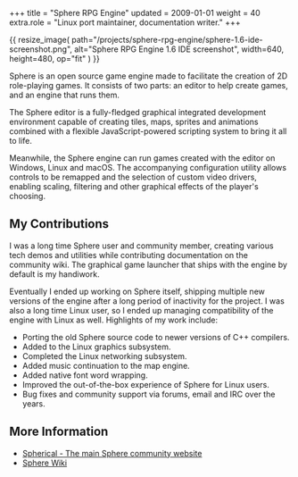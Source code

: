 +++
title = "Sphere RPG Engine"
updated = 2009-01-01
weight = 40
extra.role = "Linux port maintainer, documentation writer."
+++

{{ resize_image(
  path="/projects/sphere-rpg-engine/sphere-1.6-ide-screenshot.png",
  alt="Sphere RPG Engine 1.6 IDE screenshot",
  width=640,
  height=480,
  op="fit"
) }}

Sphere is an open source game engine made to facilitate the creation of 2D role-playing games.
It consists of two parts: an editor to help create games, and an engine that runs them.

The Sphere editor is a fully-fledged graphical integrated development environment capable of creating tiles, maps, sprites and animations combined with a flexible JavaScript-powered scripting system to bring it all to life.

Meanwhile, the Sphere engine can run games created with the editor on Windows, Linux and macOS.
The accompanying configuration utility allows controls to be remapped and the selection of custom video drivers, enabling scaling, filtering and other graphical effects of the player's choosing.

<!-- more -->

## My Contributions

I was a long time Sphere user and community member, creating various tech demos and utilities while contributing documentation on the community wiki.
The graphical game launcher that ships with the engine by default is my handiwork.

Eventually I ended up working on Sphere itself, shipping multiple new versions of the engine after a long period of inactivity for the project.
I was also a long time Linux user, so I ended up managing compatibility of the engine with Linux as well.
Highlights of my work include:

- Porting the old Sphere source code to newer versions of C++ compilers.
- Added to the Linux graphics subsystem.
- Completed the Linux networking subsystem.
- Added music continuation to the map engine.
- Added native font word wrapping.
- Improved the out-of-the-box experience of Sphere for Linux users.
- Bug fixes and community support via forums, email and IRC over the years.

## More Information

- [Spherical - The main Sphere community website](https://spheredev.org/)
- [Sphere Wiki](https://wiki.spheredev.org/)

